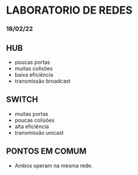# LABORATORIO DE REDES

### 18/02/22

## HUB
* poucas portas
* muitas colisões
* baixa eficiência
* transmissão broadcast

## SWITCH
* muitas portas
* poucas colisões
* alta eficiência
* transmissão unicast

## PONTOS EM COMUM
* Ambos operam na mesma rede.
